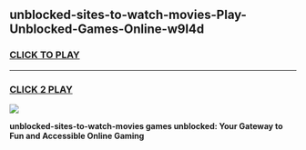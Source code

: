 
## unblocked-sites-to-watch-movies-Play-Unblocked-Games-Online-w9l4d
<h3>
<a href="https://premium76.site?title=unblocked-sites-to-watch-movies&ref=25A">CLICK TO PLAY</a></h3>
<hr>

<h3>
<a href="https://premium76.site?title=unblocked-sites-to-watch-movies&ref=25A">CLICK 2 PLAY</a>
  
</h3>

<a href="https://premium76.site?title=unblocked-sites-to-watch-movies&ref=25A"><img src="https://clearcache.store/games.png"></a>


**unblocked-sites-to-watch-movies games unblocked: Your Gateway to Fun and Accessible Online Gaming**
